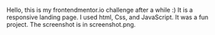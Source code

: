 Hello, this is my frontendmentor.io challenge after a while :)
It is a responsive landing page.
I used html, Css, and JavaScript.
It was a fun project.
The screenshot is in screenshot.png.
